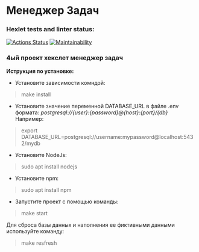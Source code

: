 # Менеджер Задач

### Hexlet tests and linter status:
[![Actions Status](https://github.com/210danila/php-project-57/workflows/hexlet-check/badge.svg)](https://github.com/210danila/php-project-57/actions)
[![Maintainability](https://api.codeclimate.com/v1/badges/f3b63cc7aa1af7e4e153/maintainability)](https://codeclimate.com/github/210danila/php-project-57/maintainability)

### 4ый проект хекслет менеджер задач

__Иструкция по установке:__
- Установите зависимости комндой:
> make install
- Установите значение переменной DATABASE_URL в файле .env формата:
  _postgresql://{user}:{password}@{host}:{port}/{db}_
  Например: 
> export DATABASE_URL=postgresql://username:mypassword@localhost:5432/mydb
- Установите NodeJs:
> sudo apt install nodejs
- Установите npm:
> sudo apt install npm
- Запустите проект с помощью команды:
> make start

Для сброса базы данных и наполнения ее фиктивными данными используйте команду:
> make resfresh

